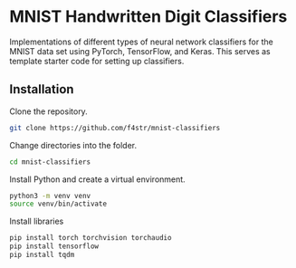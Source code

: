 # MNIST Handwritten Digit Classifiers

Implementations of different types of neural network classifiers for the MNIST data set using PyTorch, TensorFlow, and Keras. This serves as template starter code for setting up classifiers.

## Installation

Clone the repository.

```bash
git clone https://github.com/f4str/mnist-classifiers
```

Change directories into the folder.

```bash
cd mnist-classifiers
```

Install Python and create a virtual environment.

```bash
python3 -m venv venv
source venv/bin/activate
```

Install libraries

```bash
pip install torch torchvision torchaudio
pip install tensorflow
pip install tqdm
```
